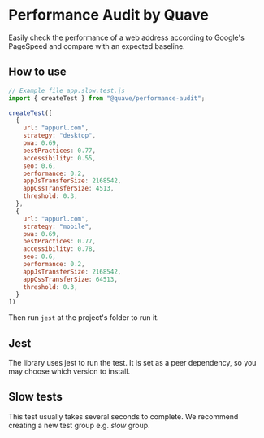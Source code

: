 # Performance Audit by Quave

Easily check the performance of a web address according to Google's PageSpeed and compare with an expected
baseline.

## How to use

```js
// Example file app.slow.test.js
import { createTest } from "@quave/performance-audit";

createTest([
  {
    url: "appurl.com",
    strategy: "desktop",
    pwa: 0.69,
    bestPractices: 0.77,
    accessibility: 0.55,
    seo: 0.6,
    performance: 0.2,
    appJsTransferSize: 2168542,
    appCssTransferSize: 4513,
    threshold: 0.3,
  },
  {
    url: "appurl.com",
    strategy: "mobile",
    pwa: 0.69,
    bestPractices: 0.77,
    accessibility: 0.78,
    seo: 0.6,
    performance: 0.2,
    appJsTransferSize: 2168542,
    appCssTransferSize: 64513,
    threshold: 0.3,
  }
])
```

Then run `jest` at the project's folder to run it.

## Jest
The library uses jest to run the test. It is set as a peer dependency, so you may choose which
version to install.

## Slow tests
This test usually takes several seconds to complete. We recommend creating a new test group e.g. _slow_
group.